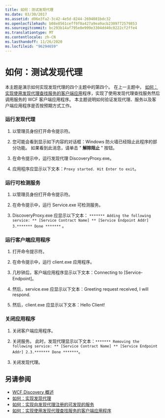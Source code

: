 ```yaml
---
title: 如何：测试发现代理
ms.date: 03/30/2017
ms.assetid: d96e3fa2-3c42-4e5d-8244-2694081bdc32
ms.openlocfilehash: b08e8561ceff9f0a427a9ea9acb2309772579853
ms.sourcegitcommit: bc293b14af795e0e999e3304dd40c0222cf2ffe4
ms.translationtype: MT
ms.contentlocale: zh-CN
ms.lasthandoff: 11/26/2020
ms.locfileid: "96294659"
---
```

# <a name="how-to-test-the-discovery-proxy"></a>如何：测试发现代理

本主题是演示如何实现发现代理的四个主题中的第四个。 在上一主题中， [如何：实现使用发现代理查找服务的客户端应用](client-app-discovery-proxy-to-find-a-service.md)程序，实现了使用发现代理查找服务然后调用服务的 WCF 客户端应用程序。 本主题说明如何验证发现代理、服务以及客户端应用程序是否按预期方式工作。  
  
### <a name="run-the-discovery-proxy"></a>运行发现代理  
  
1. 以管理员身份打开命令提示符。  
  
2. 您可能会看到显示如下内容的对话框：Windows 防火墙已经阻止此程序的部分功能。 如果看到此消息，请单击 " **解除阻止** " 按钮。  
  
3. 在命令提示中，运行发现代理 DiscoveryProxy.exe。  
  
4. 应用程序应显示以下文本：`Proxy started. Hit Enter to exit`。  
  
### <a name="run-the-discoverable-service"></a>运行可检测服务  
  
1. 以管理员身份打开命令提示符。  
  
2. 在命令提示中，运行 Service.exe 可检测服务。  
  
3. DiscoveryProxy.exe 应显示以下文本： `******* Adding the following service: ** [Service Contract Name] ** [Service Endpoint Addr] 3.******* Done *******` 。  
  
### <a name="run-the-client-application"></a>运行客户端应用程序  
  
1. 打开命令提示符。  
  
2. 在命令提示中，运行 client.exe 应用程序。  
  
3. 几秒钟后，客户端应用程序显示以下文本：Connecting to [Service-Endpoint]。  
  
4. 然后，service.exe 应显示以下文本：Greeting request received, I will respond.  
  
5. 然后，client.exe 应显示以下文本：Hello Client!  
  
### <a name="shut-down-the-applications"></a>关闭应用程序  
  
1. 关闭客户端应用程序。  
  
2. 关闭服务。 此时，发现代理显示以下文本：`******* Removing the following service: ** [Service Contract Name] ** [Service Endpoint Addr] 2.3.******* Done *******`。  
  
3. 关闭发现代理。  
  
## <a name="see-also"></a>另请参阅

- [WCF Discovery 概述](wcf-discovery-overview.md)
- [如何：实现发现代理](how-to-implement-a-discovery-proxy.md)
- [如何：实现向发现代理注册的可发现的服务](discoverable-service-that-registers-with-the-discovery-proxy.md)
- [如何：实现使用发现代理查找服务的客户端应用程序](client-app-discovery-proxy-to-find-a-service.md)
